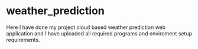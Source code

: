 # weather_prediction
 Here I have done my project cloud based weather prediction web application and I have uploaded all required programs and enviroment setup requirements.

